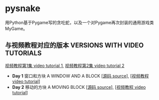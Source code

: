 # pysnake

用Python基于Pygame写的贪吃蛇，以及一个对Pygame再次封装的通用游戏类MyGame。

## 与视频教程对应的版本 VERSIONS WITH VIDEO TUTORIALS

[视频教程第1集 video tutorial 1](http://v.youku.com/v_show/id_XMTYzMzg5MzQ0NA==.html),
[视频教程第2集 video tutorial 2](http://v.youku.com/v_show/id_XMTYzNTU0ODA5Mg==.html)

- **Day 1** 窗口和方块 A WINDOW AND A BLOCK
[[源码 source](https://github.com/archtaurus/pysnake/tree/day1)],
[[视频教程 video tutorial](http://v.youku.com/v_show/id_XMTYzNzQ5MTgxNg==.html)]
- **Day 2** 移动的方块 A MOVING BLOCK
[[源码 source](https://github.com/archtaurus/pysnake/tree/day2)],
[[视频教程 video tutorial](http://v.youku.com/v_show/id_XMTYzOTczMjc2OA==.html)]